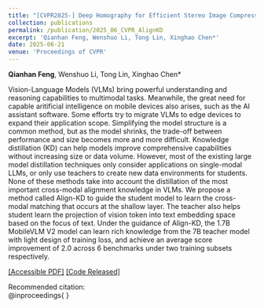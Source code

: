 ```yaml
---
title: "[CVPR2025-] Deep Homography for Efficient Stereo Image Compression"
collection: publications
permalink: /publication/2025_06_CVPR_AlignKD
excerpt: 'Qianhan Feng, Wenshuo Li, Tong Lin, Xinghao Chen*'
date: 2025-06-21
venue: 'Proceedings of CVPR'
--- 
```

**Qianhan Feng**, Wenshuo Li, Tong Lin, Xinghao Chen*

Vision-Language Models (VLMs) bring powerful understanding and reasoning capabilities to multimodal tasks. Meanwhile, the great need for capable aritificial intelligence on mobile devices also arises, such as the AI assistant software. Some efforts try to migrate VLMs to edge devices to expand their application scope. Simplifying the model structure is a common method, but as the model shrinks, the trade-off between performance and size becomes more and more difficult. Knowledge distillation (KD) can help models improve comprehensive capabilities without increasing size or data volume. However, most of the existing large model distillation techniques only consider applications on single-modal LLMs, or only use teachers to create new data environments for students. None of these methods take into account the distillation of the most important cross-modal alignment knowledge in VLMs. We propose a method called Align-KD to guide the student model to learn the cross-modal matching that occurs at the shallow layer. The teacher also helps student learn the projection of vision token into text embedding space based on the focus of text. Under the guidance of Align-KD, the 1.7B MobileVLM V2 model can learn rich knowledge from the 7B teacher model with light design of training loss, and achieve an average score improvement of 2.0 across 6 benchmarks under two training subsets respectively.

[[Accessible PDF]](https://fqhank.github.io/fengqianhan.github.io/files/AlignKD-Feng.pdf)
[[Code Released]](https://github.com/fqhank/Align-KD)

Recommended citation:   
@inproceedings{
}
